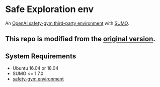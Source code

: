 # Safe Exploration env

An [OpenAI safety-gym third-party environment](https://openai.com/blog/safety-gym/) with [SUMO](https://www.eclipse.org/sumo/). 

## This repo is **modified** from the [original version](https://github.com/idthanm/env_build).

## System Requirements
- Ubuntu 16.04 or 18.04
- SUMO <= 1.7.0
- [safety-gym environment](https://github.com/openai/safety-gym)

